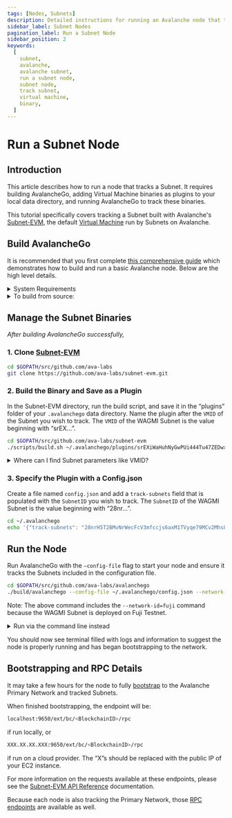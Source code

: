 ```yaml
---
tags: [Nodes, Subnets]
description: Detailed instructions for running an Avalanche node that tracks a Subnet.
sidebar_label: Subnet Nodes
pagination_label: Run a Subnet Node
sidebar_position: 2
keywords:
  [
    subnet,
    avalanche,
    avalanche subnet,
    run a subnet node,
    subnet node,
    track subnet,
    virtual machine,
    binary,
  ]
---
```


# Run a Subnet Node

## Introduction

This article describes how to run a node that tracks a Subnet. It requires building AvalancheGo, adding
Virtual Machine binaries as plugins to your local data directory, and running AvalancheGo to track these
binaries.

This tutorial specifically covers tracking a Subnet built with Avalanche's
[Subnet-EVM](https://github.com/ava-labs/subnet-evm), the default [Virtual Machine](/learn/avalanche/virtual-machines.md)
run by Subnets on Avalanche.

## Build AvalancheGo

It is recommended that you first complete [this comprehensive guide](/nodes/run/node-manually.md)
which demonstrates how to build and run a basic Avalanche node. Below are the high level details.

<details>
<summary>System Requirements</summary>
<p>

- CPU: Equivalent of 8 AWS vCPU
- RAM: 16 GiB
- Storage: 1 TiB SSD
- OS: Ubuntu 20.04 or MacOS &gt;= 12

Note that as network usage increases, hardware requirements may
change.

</p></details>

<details>
<summary>To build from source:</summary>
<p>

1. Install [gcc](https://gcc.gnu.org/)
2. Install [go](https://go.dev/)

3. Set the [$GOPATH](https://github.com/golang/go/wiki/SettingGOPATH)

4. Create a directory in your `$GOPATH`

```bash
mkdir -p $GOPATH/src/github.com/ava-labs
```

<!-- markdownlint-disable MD029 -->

5. Clone AvalancheGo

In the `$GOPATH`, clone [AvalancheGo](https://github.com/ava-labs/avalanchego),
the consensus engine and node implementation that is the core of the Avalanche
Network.

```bash
cd $GOPATH/src/github.com/ava-labs
git clone https://github.com/ava-labs/avalanchego.git
```

6. Run the Build Script

From the `avalanchego` directory, run the build script

```bash
cd $GOPATH/src/github.com/ava-labs/avalanchego
./scripts/build.sh
```

</p>
</details>

## Manage the Subnet Binaries

_After building AvalancheGo successfully,_

### 1. Clone [Subnet-EVM](https://github.com/ava-labs/subnet-evm)

```bash
cd $GOPATH/src/github.com/ava-labs
git clone https://github.com/ava-labs/subnet-evm.git
```

### 2. Build the Binary and Save as a Plugin

In the Subnet-EVM directory, run the build script, and save it in the “plugins” folder of your
`.avalanchego` data directory. Name the plugin after the `VMID` of the Subnet you wish to track.
The `VMID` of the WAGMI Subnet is the value beginning with “srEX...”.

```bash
cd $GOPATH/src/github.com/ava-labs/subnet-evm
./scripts/build.sh ~/.avalanchego/plugins/srEXiWaHuhNyGwPUi444Tu47ZEDwxTWrbQiuD7FmgSAQ6X7Dy
```

<details>
<summary>Where can I find Subnet parameters like VMID?</summary>
<p>
VMID, Subnet ID, ChainID, and all other parameters can be found in the "Chain Info" 
section of the Subnet Explorer.

- [Avalanche Mainnet](https://subnets.avax.network/c-chain)
- [Fuji Testnet](https://subnets-test.avax.network/wagmi)

</p>
</details>

### 3. Specify the Plugin with a Config.json

Create a file named `config.json` and add a `track-subnets` field that is populated with the
`SubnetID` you wish to track. The `SubnetID` of the WAGMI Subnet is the value beginning with
“28nr...”.

```bash
cd ~/.avalanchego
echo '{"track-subnets": "28nrH5T2BMvNrWecFcV3mfccjs6axM1TVyqe79MCv2Mhs8kxiY"}' > config.json
```

<!-- markdownlint-enable MD029 -->

## Run the Node

Run AvalancheGo with the `—config-file` flag to start your node and ensure it tracks the Subnets
included in the configuration file.

```bash
cd $GOPATH/src/github.com/ava-labs/avalanchego
./build/avalanchego --config-file ~/.avalanchego/config.json --network-id=fuji
```

Note: The above command includes the `--network-id=fuji` command because the WAGMI Subnet is deployed
on Fuji Testnet.

<details>
<summary>Run via the command line instead</summary>
<p>

If you would prefer to track Subnets using a command line flag, you can instead use the `--track-subnets`
flag.

For example:

```bash
./build/avalanchego --track-subnets 28nrH5T2BMvNrWecFcV3mfccjs6axM1TVyqe79MCv2Mhs8kxiY --network-id=fuji
```

</p>
</details>

You should now see terminal filled with logs and information to suggest the node is properly running
and has began bootstrapping to the network.

## Bootstrapping and RPC Details

It may take a few hours for the node to fully [bootstrap](/nodes/run/node-manually.md#bootstrapping)
to the Avalanche Primary Network and tracked Subnets.

When finished bootstrapping, the endpoint will be:

```bash
localhost:9650/ext/bc/<BlockchainID>/rpc
```

if run locally, or

```bash
XXX.XX.XX.XXX:9650/ext/bc/<BlockchainID>/rpc
```

if run on a cloud provider. The “X”s should be replaced with the public
IP of your EC2 instance.

For more information on the requests available at these endpoints, please see the
[Subnet-EVM API Reference](/reference/subnet-evm/api.md) documentation.

Because each node is also tracking the Primary Network, those
[RPC endpoints](nodes/run/node-manually.md#rpc) are available as well.
